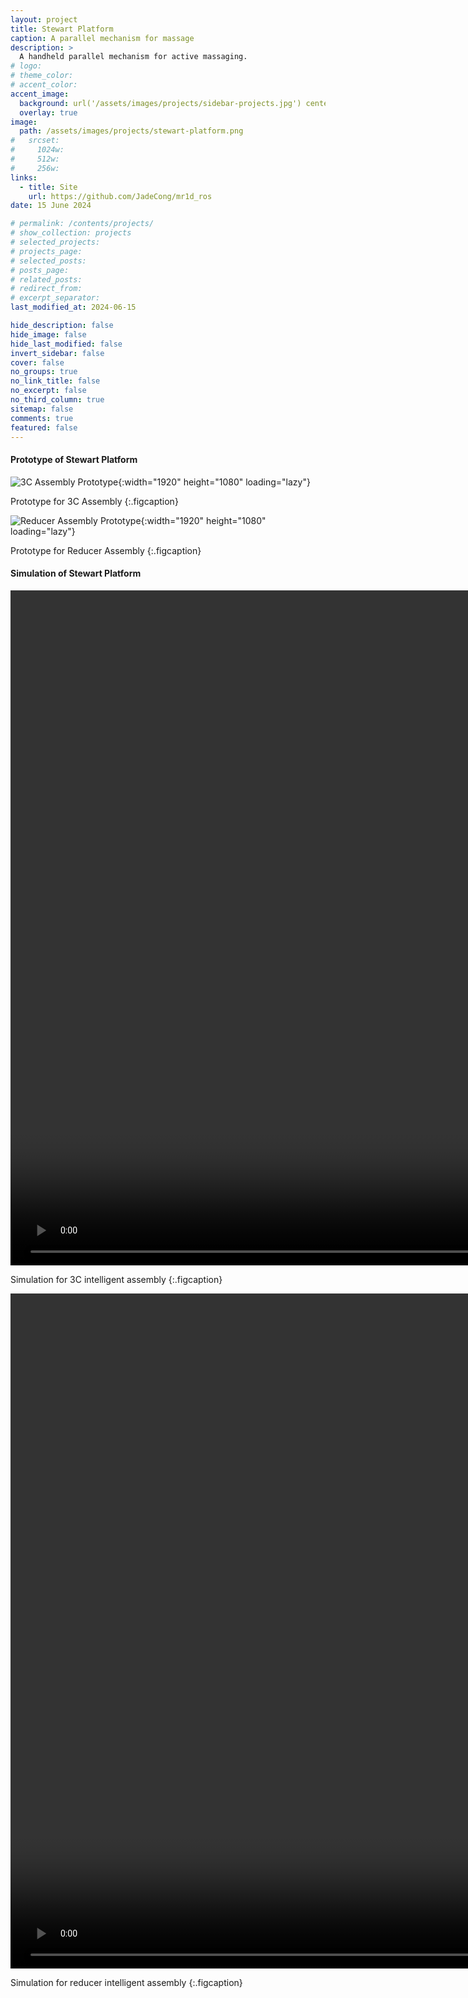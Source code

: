```yaml
---
layout: project
title: Stewart Platform
caption: A parallel mechanism for massage
description: >
  A handheld parallel mechanism for active massaging.
# logo:
# theme_color:
# accent_color:
accent_image:
  background: url('/assets/images/projects/sidebar-projects.jpg') center/cover
  overlay: true
image:
  path: /assets/images/projects/stewart-platform.png
#   srcset:
#     1024w:
#     512w:
#     256w:
links:
  - title: Site
    url: https://github.com/JadeCong/mr1d_ros
date: 15 June 2024

# permalink: /contents/projects/
# show_collection: projects
# selected_projects:
# projects_page:
# selected_posts:
# posts_page:
# related_posts:
# redirect_from:
# excerpt_separator:
last_modified_at: 2024-06-15

hide_description: false
hide_image: false
hide_last_modified: false
invert_sidebar: false
cover: false
no_groups: true
no_link_title: false
no_excerpt: false
no_third_column: true
sitemap: false
comments: true
featured: false
---
```


#### Prototype of Stewart Platform

![3C Assembly Prototype](/assets/images/projects/intelligent-assembly-3c.png){:width="1920" height="1080" loading="lazy"}

Prototype for 3C Assembly
{:.figcaption}

![Reducer Assembly Prototype](/assets/images/projects/intelligent-assembly-reducer.png){:width="1920" height="1080" loading="lazy"}

Prototype for Reducer Assembly
{:.figcaption}

#### Simulation of Stewart Platform

<video id="video" width="1920" height="1080" controls="" preload="auto" autoplay="true" loop="true" poster="">
  <source id="mp4" src="../../../assets/videos/projects/intelligent-assembly-3c.mp4" type="video/mp4">
</video>

Simulation for 3C intelligent assembly
{:.figcaption}

<video id="video" width="1920" height="1080" controls="" preload="auto" autoplay="true" loop="true" poster="">
  <source id="mp4" src="../../../assets/videos/projects/intelligent-assembly-reducer.mp4" type="video/mp4">
</video>

Simulation for reducer intelligent assembly
{:.figcaption}
